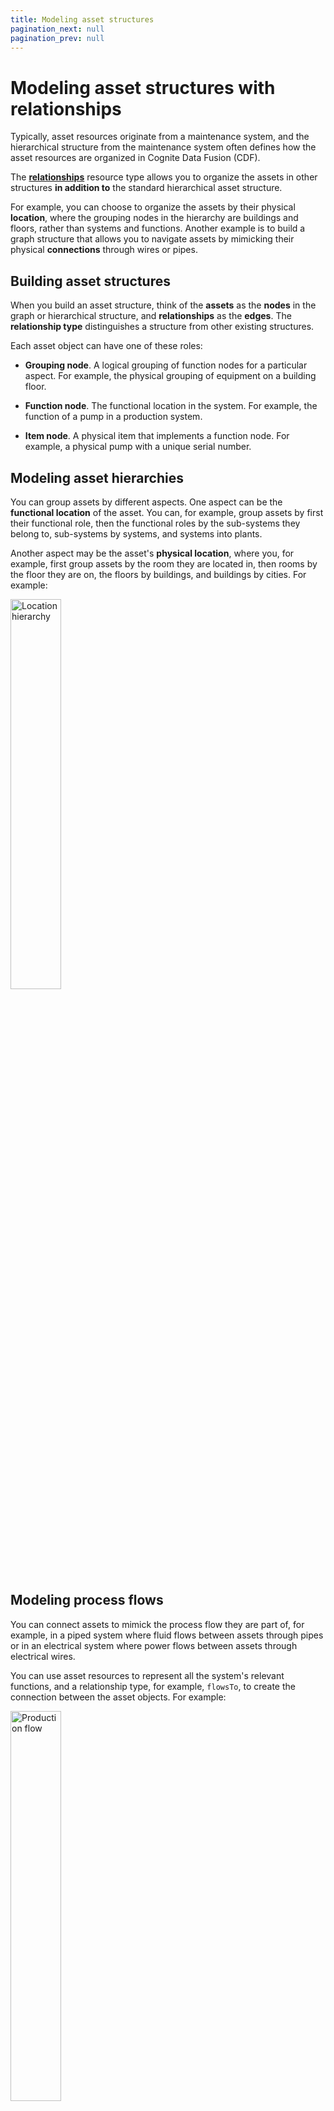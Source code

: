```yaml
---
title: Modeling asset structures
pagination_next: null
pagination_prev: null
---
```


# Modeling asset structures with relationships

Typically, asset resources originate from a maintenance system, and the hierarchical structure from the maintenance system often defines how the asset resources are organized in Cognite Data Fusion (CDF).

The [**relationships**](../../dev/concepts/resource_types/relationships.md) resource type allows you to organize the assets in other structures **in addition to** the standard hierarchical asset structure.

For example, you can choose to organize the assets by their physical **location**, where the grouping nodes in the hierarchy are buildings and floors, rather than systems and functions. Another example is to build a graph structure that allows you to navigate assets by mimicking their physical **connections** through wires or pipes.

## Building asset structures

When you build an asset structure, think of the **assets** as the **nodes** in the graph or hierarchical structure, and **relationships** as the **edges**. The **relationship type** distinguishes a structure from other existing structures.

Each asset object can have one of these roles:

- **Grouping node**. A logical grouping of function nodes for a particular aspect. For example, the physical grouping of equipment on a building floor.

- **Function node**. The functional location in the system. For example, the function of a pump in a production system.

- **Item node**. A physical item that implements a function node. For example, a physical pump with a unique serial number.

## Modeling asset hierarchies

You can group assets by different aspects. One aspect can be the **functional location** of the asset. You can, for example, group assets by first their functional role, then the functional roles by the sub-systems they belong to, sub-systems by systems, and systems into plants.

Another aspect may be the asset's **physical location**, where you, for example, first group assets by the room they are located in, then rooms by the floor they are on, the floors by buildings, and buildings by cities. For example:

<img src="https://apps-cdn.cogniteapp.com/@cognite/docs-portal-images/1.0.0/images/cdf/concepts/location_hierarchy.png" alt="Location hierarchy" width="40%"/>

## Modeling process flows

You can connect assets to mimick the process flow they are part of, for example, in a piped system where fluid flows between assets through pipes or in an electrical system where power flows between assets through electrical wires.

You can use asset resources to represent all the system's relevant functions, and a relationship type, for example, `flowsTo`, to create the connection between the asset objects. For example:

<img src="https://apps-cdn.cogniteapp.com/@cognite/docs-portal-images/1.0.0/images/cdf/concepts/process_flow.png" alt="Production flow" width="40%"/>

## Modeling moving equipment

Throughout its lifetime, physical equipment can serve different roles in a system. For example, a physical pump can be moved between functional locations to meet the changing capacity needs in a system. You can use relationships to model how physical items (asset = item node) have served under different functional nodes (asset = function node) over time using the relationship's time range properties. For example:

<img src="https://apps-cdn.cogniteapp.com/@cognite/docs-portal-images/1.0.0/images/cdf/concepts/moving_equipment.png" alt="Moving equipment" width="40%"/>
